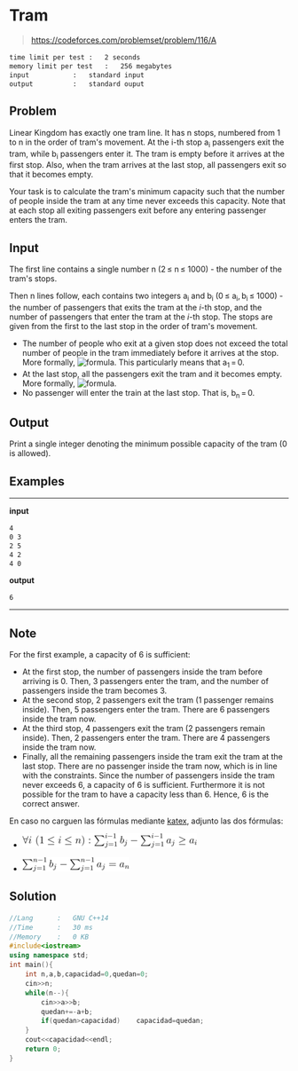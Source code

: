 # Tram

> https://codeforces.com/problemset/problem/116/A

```
time limit per test	:	2 seconds
memory limit per test	:	256 megabytes
input			:	standard input
output			:	standard ouput
```

## Problem

Linear Kingdom has exactly one tram line. It has n stops, numbered from 1 to n in the order of tram's movement. At the i-th stop a<sub>i</sub> passengers exit the tram, while b<sub>i</sub> passengers enter it. The tram is empty before it arrives at the first stop. Also, when the tram arrives at the last stop, all passengers exit so that it becomes empty.

Your task is to calculate the tram's minimum capacity such that the number of people inside the tram at any time never exceeds this capacity. Note that at each stop all exiting passengers exit before any entering passenger enters the tram.

## Input

The first line contains a single number n (2 &leq; n &leq; 1000) - the number of the tram's stops.

Then n lines follow, each contains two integers a<sub>i</sub> and b<sub>i</sub> (0 &leq; a<sub>i</sub>, b<sub>i</sub> &leq; 1000) - the number of passengers that exits the tram at the *i*-th stop, and the number of passengers that enter the tram at the *i*-th stop. The stops are given from the first to the last stop in the order of tram's movement.

* The number of people who exit at a given stop does not exceed the total number of people in the tram immediately before it arrives at the stop. More formally, ![formula](https://render.githubusercontent.com/render/math?math=\displaystyle\forall\i\(\1&leq;i&leq;n\)\:\sum_{j=1}^{i-1}b_j\-\sum_{j=1}^{i-1}a_j\geq\a_i). This particularly means that a<sub>1</sub> = 0.
* At the last stop, all the passengers exit the tram and it becomes empty. More formally, ![formula](https://render.githubusercontent.com/render/math?math=\displaystyle\sum_{j=1}^{n-1}b_j\-\sum_{j=1}^{n-1}\a_j\=\a_n).
* No passenger will enter the train at the last stop. That is, b<sub>n</sub> = 0.

## Output

Print a single integer denoting the minimum possible capacity of the tram (0 is allowed).


## Examples

---
**input**
```
4
0 3
2 5
4 2
4 0
```
**output**
```
6
```
---

## Note

For the first example, a capacity of 6 is sufficient:

* At the first stop, the number of passengers inside the tram before arriving is 0. Then, 3 passengers enter the tram, and the number of passengers inside the tram becomes 3.
* At the second stop, 2 passengers exit the tram (1 passenger remains inside). Then, 5 passengers enter the tram. There are 6 passengers inside the tram now.
* At the third stop, 4 passengers exit the tram (2 passengers remain inside). Then, 2 passengers enter the tram. There are 4 passengers inside the tram now.
* Finally, all the remaining passengers inside the tram exit the tram at the last stop. There are no passenger inside the tram now, which is in line with the constraints.
Since the number of passengers inside the tram never exceeds 6, a capacity of 6 is sufficient. Furthermore it is not possible for the tram to have a capacity less than 6. Hence, 6 is the correct answer.

En caso no carguen las fórmulas mediante [katex](https://katex.org/), adjunto las dos fórmulas:

* ![](.img/formula1.png)

* ![](.img/formula2.png)

## Solution

```c++
//Lang		:	GNU C++14
//Time		:	30 ms
//Memory	:	0 KB
#include<iostream>
using namespace std;
int main(){
	int n,a,b,capacidad=0,quedan=0;
	cin>>n;
	while(n--){
		cin>>a>>b;
		quedan+=-a+b;
		if(quedan>capacidad)	capacidad=quedan;
	}
	cout<<capacidad<<endl;
	return 0;
}
```
